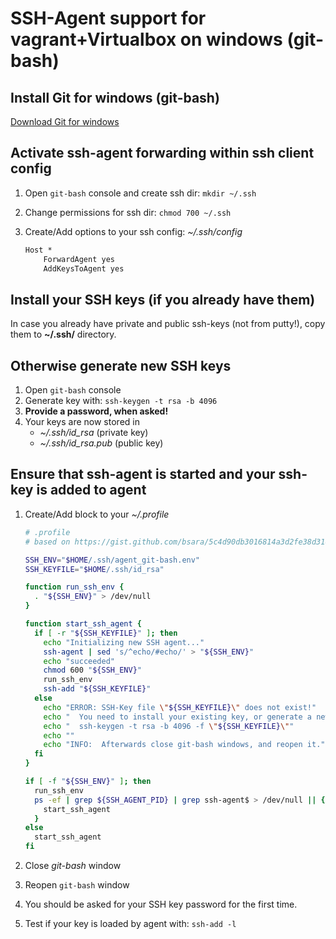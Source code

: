 # SSH-Agent support for vagrant+Virtualbox on windows (git-bash)

## Install Git for windows (git-bash)

[Download Git for windows](https://github.com/git-for-windows/git/releases/latest)

## Activate ssh-agent forwarding within ssh client config

1) Open `git-bash` console and create ssh dir: `mkdir ~/.ssh`
2) Change permissions for ssh dir: `chmod 700 ~/.ssh`
3) Create/Add options to your ssh config: *~/.ssh/config*

    ```txt
    Host *
        ForwardAgent yes
        AddKeysToAgent yes
    ```

## Install your SSH keys (if you already have them)

In case you already have private and public ssh-keys (not from putty!), copy them to **~/.ssh/** directory.

## Otherwise generate new SSH keys

1) Open `git-bash` console
2) Generate key with: `ssh-keygen -t rsa -b 4096`
3) **Provide a password, when asked!**
4) Your keys are now stored in
   - *~/.ssh/id_rsa* (private key)
   - *~/.ssh/id_rsa.pub* (public key)

## Ensure that ssh-agent is started and your ssh-key is added to agent

1) Create/Add block to your *~/.profile*

    ```bash
    # .profile
    # based on https://gist.github.com/bsara/5c4d90db3016814a3d2fe38d314f9c23

    SSH_ENV="$HOME/.ssh/agent_git-bash.env"
    SSH_KEYFILE="$HOME/.ssh/id_rsa"

    function run_ssh_env {
      . "${SSH_ENV}" > /dev/null
    }

    function start_ssh_agent {
      if [ -r "${SSH_KEYFILE}" ]; then
        echo "Initializing new SSH agent..."
        ssh-agent | sed 's/^echo/#echo/' > "${SSH_ENV}"
        echo "succeeded"
        chmod 600 "${SSH_ENV}"
        run_ssh_env
        ssh-add "${SSH_KEYFILE}"
      else
        echo "ERROR: SSH-Key file \"${SSH_KEYFILE}\" does not exist!"
        echo "  You need to install your existing key, or generate a new one:"
        echo "  ssh-keygen -t rsa -b 4096 -f \"${SSH_KEYFILE}\""
        echo ""
        echo "INFO:  Afterwards close git-bash windows, and reopen it."
      fi
    }

    if [ -f "${SSH_ENV}" ]; then
      run_ssh_env
      ps -ef | grep ${SSH_AGENT_PID} | grep ssh-agent$ > /dev/null || {
        start_ssh_agent
      }
    else
      start_ssh_agent
    fi
    ```

2) Close *git-bash* window
3) Reopen `git-bash` window
4) You should be asked for your SSH key password for the first time.
5) Test if your key is loaded by agent with: `ssh-add -l`
